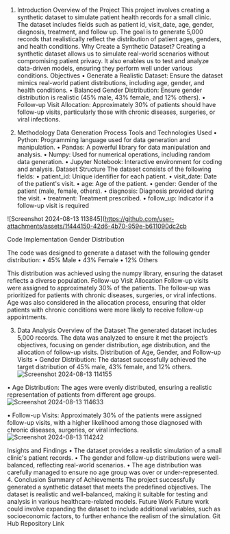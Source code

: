 1. Introduction
Overview of the Project
This project involves creating a synthetic dataset to simulate patient health records for a small clinic. The dataset includes fields such as patient id, visit_date, age, gender, diagnosis, treatment, and follow up. The goal is to generate 5,000 records that realistically reflect the distribution of patient ages, genders, and health conditions.
Why Create a Synthetic Dataset?
Creating a synthetic dataset allows us to simulate real-world scenarios without compromising patient privacy. It also enables us to test and analyze data-driven models, ensuring they perform well under various conditions.
Objectives
•	Generate a Realistic Dataset: Ensure the dataset mimics real-world patient distributions, including age, gender, and health conditions.
•	Balanced Gender Distribution: Ensure gender distribution is realistic (45% male, 43% female, and 12% others).
•	Follow-up Visit Allocation: Approximately 30% of patients should have follow-up visits, particularly those with chronic diseases, surgeries, or viral infections.

2. Methodology
Data Generation Process
Tools and Technologies Used
•	Python: Programming language used for data generation and manipulation.
•	Pandas: A powerful library for data manipulation and analysis.
•	Numpy: Used for numerical operations, including random data generation.
•	Jupyter Notebook: Interactive environment for coding and analysis.
Dataset Structure
The dataset consists of the following fields:
•	patient_id: Unique identifier for each patient.
•	visit_date: Date of the patient's visit.
•	age: Age of the patient.
•	gender: Gender of the patient (male, female, others).
•	diagnosis: Diagnosis provided during the visit.
•	treatment: Treatment prescribed.
•	follow_up: Indicator if a follow-up visit is required

![Screenshot 2024-08-13 113845](https://github.com/user-attachments/assets/1f444150-42d6-4b70-959e-b611090dc2cb

Code Implementation
Gender Distribution


The code was designed to generate a dataset with the following gender distribution:
•	45% Male
•	43% Female
•	12% Others

This distribution was achieved using the numpy library, ensuring the dataset reflects a diverse population.
Follow-up Visit Allocation
Follow-up visits were assigned to approximately 30% of the patients. The follow-up was prioritized for patients with chronic diseases, surgeries, or viral infections. Age was also considered in the allocation process, ensuring that older patients with chronic conditions were more likely to receive follow-up appointments.



3. Data Analysis
Overview of the Dataset
The generated dataset includes 5,000 records. The data was analyzed to ensure it met the project’s objectives, focusing on gender distribution, age distribution, and the allocation of follow-up visits.
Distribution of Age, Gender, and Follow-up Visits
•	Gender Distribution: The dataset successfully achieved the target distribution of 45% male, 43% female, and 12% others.
 ![Screenshot 2024-08-13 114155](https://github.com/user-attachments/assets/fd0f4ef3-4dd3-48fa-8a17-ccca6c085232)

•	Age Distribution: The ages were evenly distributed, ensuring a realistic representation of patients from different age groups.
 ![Screenshot 2024-08-13 114633](https://github.com/user-attachments/assets/760adf48-c8ce-43ea-8133-7c12cea0c183)

•	Follow-up Visits: Approximately 30% of the patients were assigned follow-up visits, with a higher likelihood among those diagnosed with chronic diseases, surgeries, or viral infections.
 ![Screenshot 2024-08-13 114242](https://github.com/user-attachments/assets/04bd168e-bd70-4397-aded-754d9abf1bdf)

Insights and Findings
•	The dataset provides a realistic simulation of a small clinic's patient records.
•	The gender and follow-up distributions were well-balanced, reflecting real-world scenarios.
•	The age distribution was carefully managed to ensure no age group was over or under-represented.
4. Conclusion
Summary of Achievements
The project successfully generated a synthetic dataset that meets the predefined objectives. The dataset is realistic and well-balanced, making it suitable for testing and analysis in various healthcare-related models.
Future Work
Future work could involve expanding the dataset to include additional variables, such as socioeconomic factors, to further enhance the realism of the simulation.
Git Hub Repository Link




